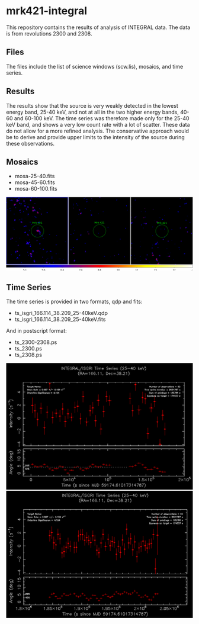 # mrk421-integral

This repository contains the results of analysis of INTEGRAL data. The data is from revolutions 2300 and 2308.

## Files

The files include the list of science windows (scw.lis), mosaics, and time series.

## Results

The results show that the source is very weakly detected in the lowest energy band, 25-40 keV, and not at all in the two higher energy bands, 40-60 and 60-100 keV. The time series was therefore made only for the 25-40 keV band, and shows a very low count rate with a lot of scatter. These data do not allow for a more refined analysis. The conservative approach would be to derive and provide upper limits to the intensity of the source during these observations. 

## Mosaics

- mosa-25-40.fits
- mosa-45-60.fits
- mosa-60-100.fits

<img src="mosa.png">

## Time Series

The time series is provided in two formats, qdp and fits:

- ts_isgri_166.114_38.209_25-40keV.qdp
- ts_isgri_166.114_38.209_25-40keV.fits

And in postscript format:

- ts_2300-2308.ps
- ts_2300.ps
- ts_2308.ps

<img src="ts_2300.png">
<img src="ts_2308.png">
